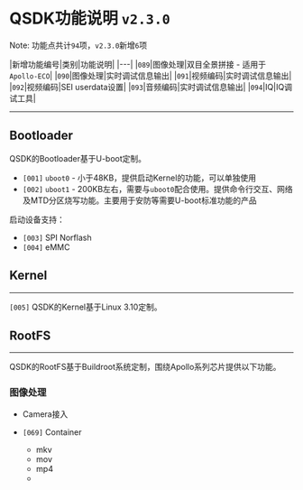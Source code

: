 # QSDK功能说明 `v2.3.0`


Note: 功能点共计`94`项，`v2.3.0`新增`6`项

|新增功能编号|类别|功能说明|
|---|
|`089`|图像处理|双目全景拼接 - 适用于`Apollo-ECO`|
|`090`|图像处理|实时调试信息输出|
|`091`|视频编码|实时调试信息输出|
|`092`|视频编码|SEI userdata设置|
|`093`|音频编码|实时调试信息输出|
|`094`|IQ|IQ调试工具|

----
## Bootloader

QSDK的Bootloader基于U-boot定制。

* `[001]` `uboot0` - 小于48KB，提供启动Kernel的功能，可以单独使用
* `[002]` `uboot1` - 200KB左右，需要与`uboot0`配合使用。提供命令行交互、网络及MTD分区烧写功能。主要用于安防等需要U-boot标准功能的产品

启动设备支持：

* `[003]` SPI Norflash
* `[004]` eMMC


## Kernel
----

`[005]` QSDK的Kernel基于Linux 3.10定制。

## RootFS
----

QSDK的RootFS基于Buildroot系统定制，围绕Apollo系列芯片提供以下功能。

### 图像处理
* Camera接入
- `[069]` Container

  - mkv
  - mov
  - mp4
  - 